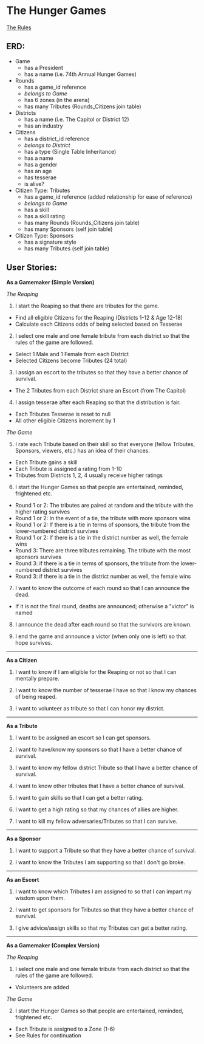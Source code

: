 The Hunger Games
================
[The Rules](girl_on_fire.md)


## ERD:
+ Game
  * has a President
  * has a name (i.e. 74th Annual Hunger Games)
+ Rounds
  * has a game_id reference
  * *belongs to Game*
  * has 6 zones (in the arena)
  * has many Tributes (Rounds_Citizens join table)
+ Districts
  * has a name (i.e. The Capitol or District 12)
  * has an industry
+ Citizens
  * has a district_id reference
  * *belongs to District*
  * has a type (Single Table Inheritance)
  * has a name
  * has a gender
  * has an age
  * has tesserae
  * is alive?
+ Citizen Type: Tributes
  * has a game_id reference (added relationship for ease of reference)
  * *belongs to Game*
  * has a skill
  * has a skill rating
  * has many Rounds (Rounds_Citizens join table)
  * has many Sponsors (self join table)
+ Citizen Type: Sponsors
  * has a signature style
  * has many Tributes (self join table)



## User Stories:
**As a Gamemaker (Simple Version)**

*The Reaping*

1. I start the Reaping so that there are tributes for the game.
  * Find all eligible Citizens for the Reaping (Districts 1-12 & Age 12-18)
  * Calculate each Citizens odds of being selected based on Tesserae

2. I select one male and one female tribute from each district so that the rules of the game are followed.
  * Select 1 Male and 1 Female from each District
  * Selected Citizens become Tributes (24 total)

3. I assign an escort to the tributes so that they have a better chance of survival.
  * The 2 Tributes from each District share an Escort (from The Capitol)

4. I assign tesserae after each Reaping so that the distribution is fair.
  * Each Tributes Tesserae is reset to null
  * All other eligible Citizens increment by 1

*The Game*

5. I rate each Tribute based on their skill so that everyone (fellow Tributes, Sponsors, viewers, etc.) has an idea of their chances.
  * Each Tribute gains a skill
  * Each Tribute is assigned a rating from 1-10
  * Tributes from Districts 1, 2, 4 usually receive higher ratings

6. I start the Hunger Games so that people are entertained, reminded, frightened etc.
  * Round 1 or 2: The tributes are paired at random and the tribute with the higher rating survives
  * Round 1 or 2: In the event of a tie, the tribute with more sponsors wins
  * Round 1 or 2: If there is a tie in terms of sponsors, the tribute from the lower-numbered district survives
  * Round 1 or 2: If there is a tie in the district number as well, the female wins
  * Round 3: There are three tributes remaining. The tribute with the most sponsors survives
  * Round 3: if there is a tie in terms of sponsors, the tribute from the lower-numbered district survives
  * Round 3: if there is a tie in the district number as well, the female wins

7. I want to know the outcome of each round so that I can announce the dead.
  * If it is not the final round, deaths are announced; otherwise a "victor" is named

8. I announce the dead after each round so that the survivors are known.

9. I end the game and announce a victor (when only one is left) so that hope survives.


---
**As a Citizen**

1. I want to know if I am eligible for the Reaping or not so that I can mentally prepare.

2. I want to know the number of tesserae I have so that I know my chances of being reaped.

3. I want to volunteer as tribute so that I can honor my district.


---
**As a Tribute**

1. I want to be assigned an escort so I can get sponsors.

2. I want to have/know my sponsors so that I have a better chance of survival.

3. I want to know my fellow district Tribute so that I have a better chance of survival.

4. I want to know other tributes that I have a better chance of survival.

5. I want to gain skills so that I can get a better rating.

6. I want to get a high rating so that my chances of allies are higher.

7. I want to kill my fellow adversaries/Tributes so that I can survive.


---
**As a Sponsor**

1. I want to support a Tribute so that they have a better chance of survival.

2. I want to know the Tributes I am supporting so that I don't go broke.


---
**As an Escort**

1. I want to know which Tributes I am assigned to so that I can impart my wisdom upon them.

2. I want to get sponsors for Tributes so that they have a better chance of survival.

3. I give advice/assign skills so that my Tributes can get a better rating.

---
**As a Gamemaker (Complex Version)**

*The Reaping*

1. I select one male and one female tribute from each district so that the rules of the game are followed.
  * Volunteers are added

*The Game*

2. I start the Hunger Games so that people are entertained, reminded, frightened etc.
  * Each Tribute is assigned to a Zone (1-6)
  * See Rules for continuation
